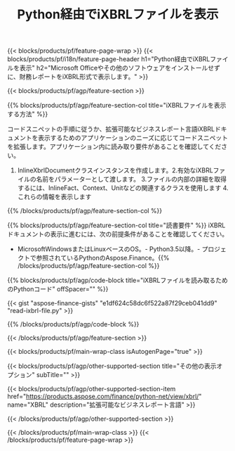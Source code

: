 ﻿---
title: Python経由でiXBRLファイルを表示
description: iXBRLファイル表示のサンプルコード。 APIサンプルコードを使用して、Pythonベースのアプリケーション内のバッチiXBRLファイルを表示します。 
url: /ja/python-net/view/ixbrl/
family: finance
platformtag: python
feature: view
informat: iXBRL
outformat: 
otherformats: 
---
{{< blocks/products/pf/feature-page-wrap >}}
{{< blocks/products/pf/i18n/feature-page-header h1="Python経由でiXBRLファイルを表示" h2="Microsoft Officeやその他のソフトウェアをインストールせずに、財務レポートをiXBRL形式で表示します。" >}}

{{< blocks/products/pf/agp/feature-section >}}

{{% blocks/products/pf/agp/feature-section-col title="iXBRLファイルを表示する方法" %}}

コードスニペットの手順に従うか、拡張可能なビジネスレポート言語iXBRLドキュメントを表示するためのアプリケーションのニーズに応じてコードスニペットを拡張します。アプリケーション内に読み取り要件があることを確認してください。

1. InlineXbrlDocumentクラスインスタンスを作成します。2.有効なiXBRLファイルの名前をパラメーターとして渡します。
3.ファイルの内部の詳細を取得するには、InlineFact、Context、Unitなどの関連するクラスを使用します
4.これらの情報を表示します

{{% /blocks/products/pf/agp/feature-section-col %}}

{{% blocks/products/pf/agp/feature-section-col title="読書要件" %}}
iXBRLドキュメントの表示に進むには、次の前提条件があることを確認してください。 
- MicrosoftWindowsまたはLinuxベースのOS。- Python3.5以降。- プロジェクトで参照されているPythonのAspose.Finance。{{% /blocks/products/pf/agp/feature-section-col %}}

{{% blocks/products/pf/agp/code-block title="iXBRLファイルを読み取るためのPythonコード" offSpacer="" %}}

{{< gist "aspose-finance-gists" "e1df624c58dc6f522a87f29ceb041dd9" "read-ixbrl-file.py" >}}

{{% /blocks/products/pf/agp/code-block %}}

{{< /blocks/products/pf/agp/feature-section >}}

{{< blocks/products/pf/main-wrap-class isAutogenPage="true" >}}

{{< blocks/products/pf/agp/other-supported-section title="その他の表示オプション" subTitle="" >}}

{{< blocks/products/pf/agp/other-supported-section-item href="https://products.aspose.com/finance/python-net/view/xbrl/" name="XBRL" description="拡張可能なビジネスレポート言語" >}}

{{< /blocks/products/pf/agp/other-supported-section >}}

{{< /blocks/products/pf/main-wrap-class >}}
{{< /blocks/products/pf/feature-page-wrap >}}